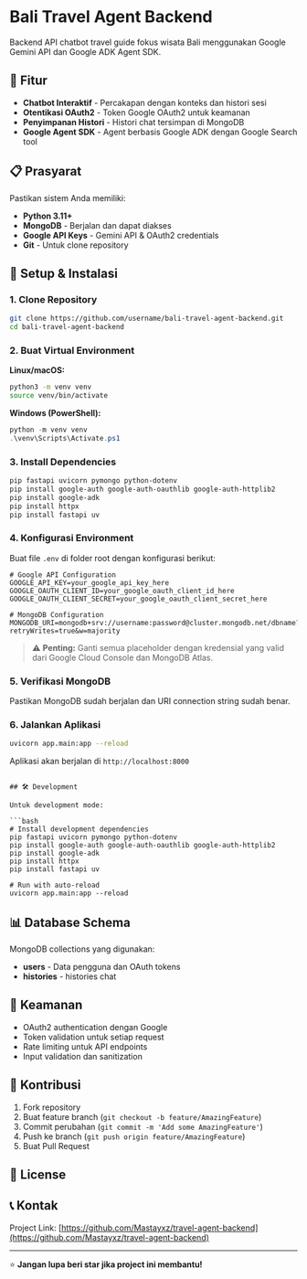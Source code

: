 # Bali Travel Agent Backend

Backend API chatbot travel guide fokus wisata Bali menggunakan Google Gemini API dan Google ADK Agent SDK.

## 🌟 Fitur

- **Chatbot Interaktif** - Percakapan dengan konteks dan histori sesi
- **Otentikasi OAuth2** - Token Google OAuth2 untuk keamanan
- **Penyimpanan Histori** - Histori chat tersimpan di MongoDB
- **Google Agent SDK** - Agent berbasis Google ADK dengan Google Search tool

## 📋 Prasyarat

Pastikan sistem Anda memiliki:

- **Python 3.11+**
- **MongoDB** - Berjalan dan dapat diakses
- **Google API Keys** - Gemini API & OAuth2 credentials
- **Git** - Untuk clone repository

## 🚀 Setup & Instalasi

### 1. Clone Repository

```bash
git clone https://github.com/username/bali-travel-agent-backend.git
cd bali-travel-agent-backend
```

### 2. Buat Virtual Environment

**Linux/macOS:**
```bash
python3 -m venv venv
source venv/bin/activate
```

**Windows (PowerShell):**
```powershell
python -m venv venv
.\venv\Scripts\Activate.ps1
```

### 3. Install Dependencies

```bash
pip fastapi uvicorn pymongo python-dotenv  
pip install google-auth google-auth-oauthlib google-auth-httplib2  
pip install google-adk                            
pip install httpx                                      
pip install fastapi uv
```

### 4. Konfigurasi Environment

Buat file `.env` di folder root dengan konfigurasi berikut:

```env
# Google API Configuration
GOOGLE_API_KEY=your_google_api_key_here
GOOGLE_OAUTH_CLIENT_ID=your_google_oauth_client_id_here
GOOGLE_OAUTH_CLIENT_SECRET=your_google_oauth_client_secret_here

# MongoDB Configuration
MONGODB_URI=mongodb+srv://username:password@cluster.mongodb.net/dbname?retryWrites=true&w=majority
```

> ⚠️ **Penting:** Ganti semua placeholder dengan kredensial yang valid dari Google Cloud Console dan MongoDB Atlas.

### 5. Verifikasi MongoDB

Pastikan MongoDB sudah berjalan dan URI connection string sudah benar.

### 6. Jalankan Aplikasi

```bash
uvicorn app.main:app --reload
```

Aplikasi akan berjalan di `http://localhost:8000`




```

## 🛠️ Development

Untuk development mode:

```bash
# Install development dependencies
pip fastapi uvicorn pymongo python-dotenv  
pip install google-auth google-auth-oauthlib google-auth-httplib2  
pip install google-adk                            
pip install httpx                                      
pip install fastapi uv

# Run with auto-reload
uvicorn app.main:app --reload 
```

## 📊 Database Schema

MongoDB collections yang digunakan:

- **users** - Data pengguna dan OAuth tokens
- **histories** - histories chat

## 🔐 Keamanan

- OAuth2 authentication dengan Google
- Token validation untuk setiap request
- Rate limiting untuk API endpoints
- Input validation dan sanitization

## 🤝 Kontribusi

1. Fork repository
2. Buat feature branch (`git checkout -b feature/AmazingFeature`)
3. Commit perubahan (`git commit -m 'Add some AmazingFeature'`)
4. Push ke branch (`git push origin feature/AmazingFeature`)
5. Buat Pull Request

## 📝 License



## 📞 Kontak

Project Link: [https://github.com/Mastayxz/travel-agent-backend](https://github.com/Mastayxz/travel-agent-backend)

---

⭐ **Jangan lupa beri star jika project ini membantu!**
